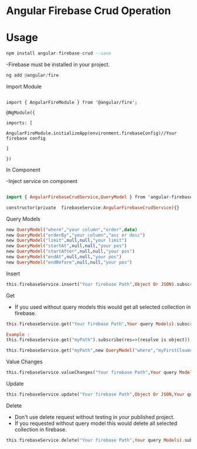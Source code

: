 # Angular Firebase Crud Operation
  

# Usage

```hs
npm install angular-firebase-crud --save
```

-Firebase must be installed in your project.
```hs
ng add @angular/fire
```

Import Module

```

import { AngularFireModule } from '@angular/fire';

@NgModule({

imports: [

AngularFireModule.initializeApp(environment.firebaseConfig)//Your firebase config

]

})

```

In Component

-Inject service on component
  ```hs

import { AngularFirebaseCrudService,QueryModel } from 'angular-firebase-crud';

constructor(private  firebaseService:AngularFirebaseCrudService){}
```

Query Models

```hs
new QueryModel("where","your column","order",data)
new QueryModel("orderBy","your column","asc or desc")
new QueryModel("limit",null,null,"your limit")
new QueryModel("startAt",null,null,"your pos")
new QueryModel("startAfter",null,null,"your pos")
new QueryModel("endAt",null,null,"your pos")
new QueryModel("endBefore",null,null,"your pos")
```

Insert
```hs
this.firebaseService.insert("Your firebase Path",Object Or JSON).subscribe(res=>...);
```
Get

 - İf you used without query models this would get all selected collection in firebase.

```hs
this.firebaseService.get("Your firebase Path",Your query Models).subscribe(res=>(resolve is object)...);

Example :
this.firebaseService.get("myPath").subscribe(res=>(resolve is object));

this.firebaseService.get("myPath",new QueryModel("where","myFirstCloumn","==",10),QueryModel("where","mySecondCloumn",">=",3),QueryModel("orderBy","myThirdCloumn","asc"),QueryModel("limit",null,null,3)).subscribe(res=>(resolve is object));
```

Value Changes
```hs
this.firebaseService.valueChanges("Your firebase Path",Your query Models).subscribe(res=>(resolve is object)...);
```
Update
```hs
this.firebaseService.update("Your firebase Path",Object Or JSON,Your query Models).subscribe(res=>...);
```
Delete

 - Don't use delete request without testing in your published project.
 - İf you requested without query model this would delete all selected collection in firebase.

```hs
this.firebaseService.delete("Your firebase Path",Your query Models).subscribe(res=>...);
```